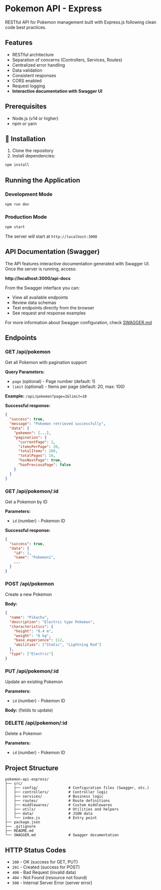 # Pokemon API - Express

RESTful API for Pokemon management built with Express.js following clean code best practices.

## Features

- RESTful architecture
- Separation of concerns (Controllers, Services, Routes)
- Centralized error handling
- Data validation
- Consistent responses
- CORS enabled
- Request logging
- **Interactive documentation with Swagger UI** 

## Prerequisites

- Node.js (v14 or higher)
- npm or yarn

## 🔧 Installation

1. Clone the repository
2. Install dependencies:

```bash
npm install
```

## Running the Application

### Development Mode
```bash
npm run dev
```

### Production Mode
```bash
npm start
```

The server will start at `http://localhost:3000`

##  API Documentation (Swagger)

The API features interactive documentation generated with Swagger UI. Once the server is running, access:

**http://localhost:3000/api-docs**

From the Swagger interface you can:
- View all available endpoints
- Review data schemas
- Test endpoints directly from the browser
- See request and response examples

For more information about Swagger configuration, check [SWAGGER.md](SWAGGER.md)

## Endpoints

### GET /api/pokemon
Get all Pokemon with pagination support

**Query Parameters:**
- `page` (optional) - Page number (default: 1)
- `limit` (optional) - Items per page (default: 20, max: 100)

**Example:** `/api/pokemon?page=2&limit=10`

**Successful response:**
```json
{
  "success": true,
  "message": "Pokemon retrieved successfully",
  "data": {
    "pokemon": [...],
    "pagination": {
      "currentPage": 1,
      "itemsPerPage": 20,
      "totalItems": 200,
      "totalPages": 10,
      "hasNextPage": true,
      "hasPreviousPage": false
    }
  }
}
```

### GET /api/pokemon/:id
Get a Pokemon by ID

**Parameters:**
- `id` (number) - Pokemon ID

**Successful response:**
```json
{
  "success": true,
  "data": {
    "id": 1,
    "name": "Pokemon1",
    ...
  }
}
```

### POST /api/pokemon
Create a new Pokemon

**Body:**
```json
{
  "name": "Pikachu",
  "description": "Electric type Pokemon",
  "characteristics": {
    "height": "0.4 m",
    "weight": "6 kg",
    "base_experience": 112,
    "abilities": ["Static", "Lightning Rod"]
  },
  "type": ["Electric"]
}
```

### PUT /api/pokemon/:id
Update an existing Pokemon

**Parameters:**
- `id` (number) - Pokemon ID

**Body:** (fields to update)

### DELETE /api/pokemon/:id
Delete a Pokemon

**Parameters:**
- `id` (number) - Pokemon ID

##  Project Structure

```
pokemon-api-express/
├── src/
│   ├── config/              # Configuration files (Swagger, etc.)
│   ├── controllers/         # Controller logic
│   ├── services/            # Business logic
│   ├── routes/              # Route definitions
│   ├── middlewares/         # Custom middlewares
│   ├── utils/               # Utilities and helpers
│   ├── data/                # JSON data
│   └── index.js             # Entry point
├── package.json
├── .gitignore
├── README.md
└── SWAGGER.md               # Swagger documentation
```


## HTTP Status Codes

- `200` - OK (success for GET, PUT)
- `201` - Created (success for POST)
- `400` - Bad Request (invalid data)
- `404` - Not Found (resource not found)
- `500` - Internal Server Error (server error)
